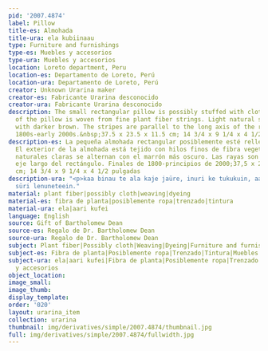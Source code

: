 ```yaml
---
pid: '2007.4874'
label: Pillow
title-es: Almohada
title-ura: ela kubiinaau
type: Furniture and furnishings
type-es: Muebles y accesorios
type-ura: Muebles y accesorios
location: Loreto department, Peru
location-es: Departamento de Loreto, Perú
location-ura: Departamento de Loreto, Perú
creator: Unknown Urarina maker
creator-es: Fabricante Urarina desconocido
creator-ura: Fabricante Urarina desconocido
description: The small rectangular pillow is possibly stuffed with cloth. The exterior
  of the pillow is woven from fine plant fiber strings. Light natural stripes alternate
  with darker brown. The stripes are parallel to the long axis of the rectangle. Late
  1800s-early 2000s.&nbsp;37.5 x 23.5 x 11.5 cm; 14 3/4 x 9 1/4 x 4 1/2 in
description-es: La pequeña almohada rectangular posiblemente esté rellena de tela.
  El exterior de la almohada está tejido con hilos finos de fibra vegetal. Las rayas
  naturales claras se alternan con el marrón más oscuro. Las rayas son paralelas al
  eje largo del rectángulo. Finales de 1800-principios de 2000;37,5 x 23,5 x 11,5
  cm; 14 3/4 x 9 1/4 x 4 1/2 pulgadas
description-ura: "<p>kaa binau te ala kaje jaüre, inuri ke tukukuin, aari kufeei ke
  süri lenuneteein."
material: plant fiber|possibly cloth|weaving|dyeing
material-es: fibra de planta|posiblemente ropa|trenzado|tintura
material-ura: ela|aari kufei
language: English
source: Gift of Bartholomew Dean
source-es: Regalo de Dr. Bartholomew Dean
source-ura: Regalo de Dr. Bartholomew Dean
subject: Plant fiber|Possibly cloth|Weaving|Dyeing|Furniture and furnishings
subject-es: Fibra de planta|Posiblemente ropa|Trenzado|Tintura|Muebles y accesorios
subject-ura: ela|aari kufei|Fibra de planta|Posiblemente ropa|Trenzado|Tintura|Muebles
  y accesorios
object_location:
image_small:
image_thumb:
display_template:
order: '020'
layout: urarina_item
collection: urarina
thumbnail: img/derivatives/simple/2007.4874/thumbnail.jpg
full: img/derivatives/simple/2007.4874/fullwidth.jpg
---
```

